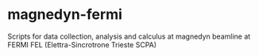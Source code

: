 # magnedyn-fermi
Scripts for data collection, analysis and calculus at magnedyn beamline at FERMI FEL (Elettra-Sincrotrone Trieste SCPA)
